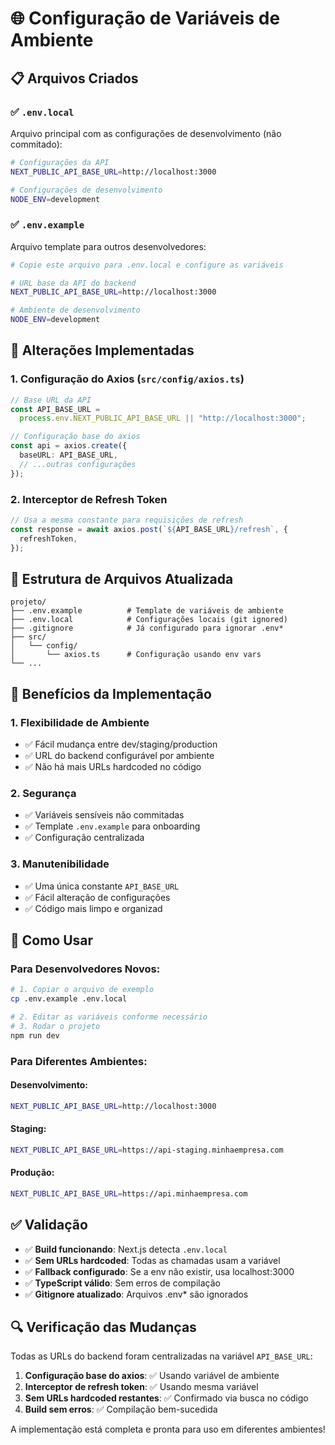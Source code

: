# 🌐 Configuração de Variáveis de Ambiente

## 📋 Arquivos Criados

### ✅ `.env.local`

Arquivo principal com as configurações de desenvolvimento (não commitado):

```bash
# Configurações da API
NEXT_PUBLIC_API_BASE_URL=http://localhost:3000

# Configurações de desenvolvimento
NODE_ENV=development
```

### ✅ `.env.example`

Arquivo template para outros desenvolvedores:

```bash
# Copie este arquivo para .env.local e configure as variáveis

# URL base da API do backend
NEXT_PUBLIC_API_BASE_URL=http://localhost:3000

# Ambiente de desenvolvimento
NODE_ENV=development
```

## 🔧 Alterações Implementadas

### **1. Configuração do Axios** (`src/config/axios.ts`)

```typescript
// Base URL da API
const API_BASE_URL =
  process.env.NEXT_PUBLIC_API_BASE_URL || "http://localhost:3000";

// Configuração base do axios
const api = axios.create({
  baseURL: API_BASE_URL,
  // ...outras configurações
});
```

### **2. Interceptor de Refresh Token**

```typescript
// Usa a mesma constante para requisições de refresh
const response = await axios.post(`${API_BASE_URL}/refresh`, {
  refreshToken,
});
```

## 📁 Estrutura de Arquivos Atualizada

```
projeto/
├── .env.example          # Template de variáveis de ambiente
├── .env.local            # Configurações locais (git ignored)
├── .gitignore            # Já configurado para ignorar .env*
├── src/
│   └── config/
│       └── axios.ts      # Configuração usando env vars
└── ...
```

## 🎯 Benefícios da Implementação

### **1. Flexibilidade de Ambiente**

- ✅ Fácil mudança entre dev/staging/production
- ✅ URL do backend configurável por ambiente
- ✅ Não há mais URLs hardcoded no código

### **2. Segurança**

- ✅ Variáveis sensíveis não commitadas
- ✅ Template `.env.example` para onboarding
- ✅ Configuração centralizada

### **3. Manutenibilidade**

- ✅ Uma única constante `API_BASE_URL`
- ✅ Fácil alteração de configurações
- ✅ Código mais limpo e organizad

## 🚀 Como Usar

### **Para Desenvolvedores Novos:**

```bash
# 1. Copiar o arquivo de exemplo
cp .env.example .env.local

# 2. Editar as variáveis conforme necessário
# 3. Rodar o projeto
npm run dev
```

### **Para Diferentes Ambientes:**

#### **Desenvolvimento:**

```bash
NEXT_PUBLIC_API_BASE_URL=http://localhost:3000
```

#### **Staging:**

```bash
NEXT_PUBLIC_API_BASE_URL=https://api-staging.minhaempresa.com
```

#### **Produção:**

```bash
NEXT_PUBLIC_API_BASE_URL=https://api.minhaempresa.com
```

## ✅ Validação

- ✅ **Build funcionando**: Next.js detecta `.env.local`
- ✅ **Sem URLs hardcoded**: Todas as chamadas usam a variável
- ✅ **Fallback configurado**: Se a env não existir, usa localhost:3000
- ✅ **TypeScript válido**: Sem erros de compilação
- ✅ **Gitignore atualizado**: Arquivos .env\* são ignorados

## 🔍 Verificação das Mudanças

Todas as URLs do backend foram centralizadas na variável `API_BASE_URL`:

1. **Configuração base do axios**: ✅ Usando variável de ambiente
2. **Interceptor de refresh token**: ✅ Usando mesma variável
3. **Sem URLs hardcoded restantes**: ✅ Confirmado via busca no código
4. **Build sem erros**: ✅ Compilação bem-sucedida

A implementação está completa e pronta para uso em diferentes ambientes!
